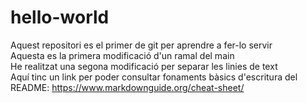 # hello-world
Aquest repositori es el primer de git per aprendre a fer-lo servir  
Aquesta es la primera modificació d'un ramal del main  
He realitzat una segona modificació per separar les linies de text  
Aquí tinc un link per poder consultar fonaments bàsics d'escritura del README: https://www.markdownguide.org/cheat-sheet/  
